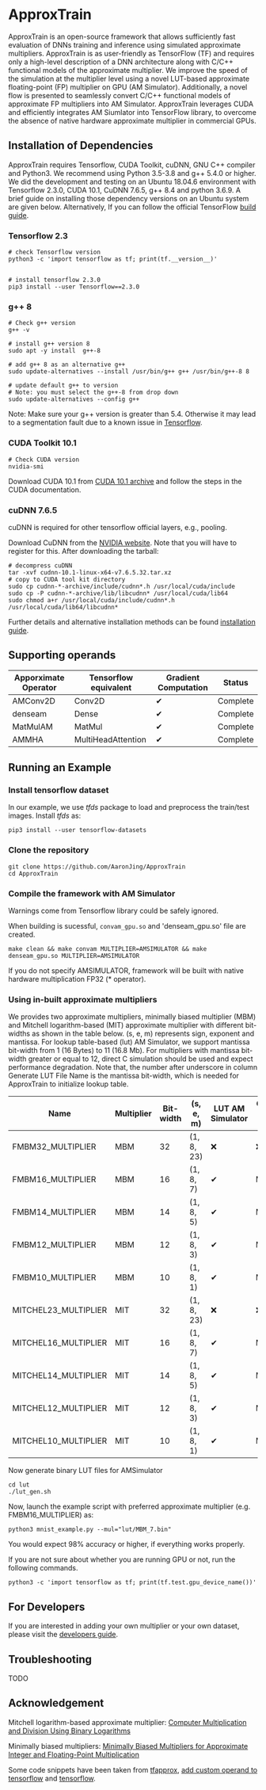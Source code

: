 # ApproxTrain

ApproxTrain is an open-source framework that allows sufficiently fast evaluation of DNNs training and inference using simulated approximate multipliers. ApproxTrain is as user-friendly as TensorFlow  (TF) and requires only a high-level description of a DNN architecture along with C/C++ functional models of the approximate multiplier. We improve the speed of the simulation at the multiplier level using a novel LUT-based approximate floating-point (FP) multiplier on GPU (AM Simulator). Additionally, a novel flow is presented to seamlessly convert C/C++ functional models of approximate FP multipliers into AM Simulator. ApproxTrain leverages CUDA and efficiently integrates AM Siumlator into TensorFlow library, to overcome the absence of native hardware approximate multiplier in commercial GPUs.

## Installation of Dependencies   

ApproxTrain requires Tensorflow, CUDA Toolkit, cuDNN, GNU C++ compiler and Python3. We recommend using Python 3.5-3.8 and g++ 5.4.0 or higher.
We did the development and testing on an Ubuntu 18.04.6 environment with Tensorflow 2.3.0, CUDA 10.1, CuDNN 7.6.5, g++ 8.4 and python 3.6.9. A brief guide on installing those dependency versions on an Ubuntu system are given below. Alternatively, If you can follow the official  TensorFlow [build guide](https://www.tensorflow.org/install/source).


### Tensorflow 2.3
    
```
# check Tensorflow version
python3 -c 'import tensorflow as tf; print(tf.__version__)'

    
# install tensorflow 2.3.0
pip3 install --user Tensorflow==2.3.0
```
   
### g++ 8

```
# Check g++ version
g++ -v
    
# install g++ version 8
sudo apt -y install  g++-8 

# add g++ 8 as an alternative g++
sudo update-alternatives --install /usr/bin/g++ g++ /usr/bin/g++-8 8

# update default g++ to version    
# Note: you must select the g++-8 from drop down
sudo update-alternatives --config g++

```    

Note: Make sure your g++ version is greater than 5.4. Otherwise it may lead to a segmentation fault due to a known issue in [Tensorflow]().
    
    
### CUDA Toolkit 10.1

```
# Check CUDA version
nvidia-smi
```     
Download CUDA 10.1 from [CUDA 10.1 archive](https://developer.nvidia.com/cuda-10.1-download-archive-base) and follow the steps in the CUDA documentation.
    
### cuDNN 7.6.5

cuDNN is required for other tensorflow official layers, e.g., pooling.

Download CuDNN from the [NVIDIA website](https://developer.nvidia.com/cudnn). Note that you will have to register for this. After downloading the tarball:

```
# decompress cuDNN
tar -xvf cudnn-10.1-linux-x64-v7.6.5.32.tar.xz
# copy to CUDA tool kit directory
sudo cp cudnn-*-archive/include/cudnn*.h /usr/local/cuda/include 
sudo cp -P cudnn-*-archive/lib/libcudnn* /usr/local/cuda/lib64 
sudo chmod a+r /usr/local/cuda/include/cudnn*.h /usr/local/cuda/lib64/libcudnn*
```

Further details and alternative installation methods can be found [installation guide](https://docs.nvidia.com/deeplearning/cudnn/install-guide/index.html).

## Supporting operands
| Apporximate Operator | Tensorflow equivalent | Gradient Computation | Status   |
|----------------------|-----------------------|----------------------|----------|
| AMConv2D             | Conv2D                | ✔                    | Complete |
| denseam              | Dense                 | ✔                    | Complete |
| MatMulAM             | MatMul                | ✔                    | Complete |
| AMMHA                | MultiHeadAttention    | ✔                    | Complete |

## Running an Example

### Install tensorflow dataset

In our example, we use *tfds* package to load and preprocess the train/test images. Install *tfds* as:

``
pip3 install --user tensorflow-datasets
``

### Clone the repository

```
git clone https://github.com/AaronJing/ApproxTrain
cd ApproxTrain
```
### Compile the framework with AM Simulator

Warnings come from Tensorflow library could be safely ignored.
    
When building is sucessful, `convam_gpu.so` and 'denseam_gpu.so' file are created.

```
make clean && make convam MULTIPLIER=AMSIMULATOR && make denseam_gpu.so MULTIPLIER=AMSIMULATOR
```

If you do not specify AMSIMULATOR, framework will be built with native hardware multiplication FP32 (* operator).

### Using in-built approximate multipliers
    
    
We provides two approximate multipliers, minimally biased multiplier (MBM) and Mitchell logarithm-based (MIT) approximate multiplier with different bit-widths as shown in the table below. (s, e, m) represents sign, exponent and mantissa. For lookup table-based (lut) AM Simulator, we support mantissa bit-width from 1 (16 Bytes) to 11 (16.8 Mb). For multipliers with mantissa bit-width greater or equal to 12, direct C simulation should be used and expect performance degradation. Note that, the number after underscore in column Generate LUT File Name is the mantissa bit-width, which is needed for ApproxTrain to initialize lookup table.
    
| Name 						 | Multiplier | Bit-width  |(s, e, m)   |LUT AM Simulator   |Generated LUT File Name   |
|----------------------------|------------|------------|------------|------------|------------|
| FMBM32_MULTIPLIER          | MBM        | 32         |(1, 8, 23)  |❌|❌|
| FMBM16_MULTIPLIER          | MBM        | 16         |(1, 8, 7)   |✔|MBM_7.bin|
| FMBM14_MULTIPLIER          | MBM        | 14         |(1, 8, 5)   |✔|MBM_5.bin|
| FMBM12_MULTIPLIER          | MBM        | 12         |(1, 8, 3)   |✔|MBM_3.bin|
| FMBM10_MULTIPLIER          | MBM        | 10         |(1, 8, 1)   |✔|MBM_1.bin|
| MITCHEL23_MULTIPLIER       | MIT  | 32         |(1, 8, 23)  |❌|❌|
| MITCHEL16_MULTIPLIER       | MIT   | 16         |(1, 8, 7)   |✔|MIT_7.bin|
| MITCHEL14_MULTIPLIER       | MIT   | 14         |(1, 8, 5)   |✔|MIT_5.bin|
| MITCHEL12_MULTIPLIER       | MIT   | 12         |(1, 8, 3)   |✔|MIT_3.bin|
| MITCHEL10_MULTIPLIER       | MIT   | 10         |(1, 8, 1)   |✔|MIT_1.bin|

Now generate binary LUT files for AMSimulator

```
cd lut
./lut_gen.sh
```
Now, launch the example script with preferred approximate multiplier (e.g. FMBM16_MULTIPLIER) as:
    
```
python3 mnist_example.py --mul="lut/MBM_7.bin"
```    

You would expect 98% accuracy or higher, if everything works properly.
 
If you are not sure about whether you are running GPU or not, run the following commands.

```
python3 -c 'import tensorflow as tf; print(tf.test.gpu_device_name())'
```
  
## For Developers    

If you are interested in adding your own multiplier or your own dataset, please visit the [developers guide](developer.md).
    
## Troubleshooting

TODO

## Acknowledgement
Mitchell logarithm-based approximate multiplier: [Computer Multiplication and Division Using Binary Logarithms](https://ieeexplore.ieee.org/document/5219391)

Minimally biased multipliers: [Minimally Biased Multipliers for Approximate Integer and Floating-Point Multiplication](https://ieeexplore.ieee.org/document/5219391)

Some code snippets have been taken from [tfapprox](https://github.com/ehw-fit/tf-approximate), [add custom operand to tensorflow](https://github.com/tensorflow/custom-op) and [tensorflow](https://github.com/tensorflow/tensorflow).

